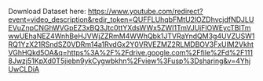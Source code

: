 Download Dataset here: https://www.youtube.com/redirect?event=video_description&redir_token=QUFFLUhqbFMtU2lOZDhvcjdfNDJLUEVuZnpCNGhWVGpEZ3xBQ3Jtc0ttYXdsWWx5ZWI1TmVJUjFlOWEycTBlTmwwUEhaNEZ4WnhBeHJVWjZZRmM4WWhQbk1JTVRaYndQM3g4UVZUSW1RQ1YzX21RSndSZ0VDRm14a1RvdGx2Y0VRVEZMZ2RLMDBOV3FxUlM2VkhtVGhHQkd5OA&q=https%3A%2F%2Fdrive.google.com%2Ffile%2Fd%2F1118Jwzj51KpXd0T5jiebn9ykCygwbkhn%2Fview%3Fusp%3Dsharing&v=4YhjUwCLDiA

